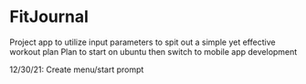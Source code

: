 # FitJournal
Project app to utilize input parameters to spit out a simple yet effective workout plan
Plan to start on ubuntu then switch to mobile app development

12/30/21: Create menu/start prompt
